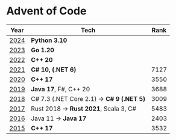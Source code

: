 # Advent of Code

Year | Tech                                    | Rank 
-----|-----------------------------------------|-----
[2024](https://adventofcode.com/2024)| **Python 3.10**                         ||
[2023](https://adventofcode.com/2023)| **Go 1.20**                             ||
[2022](https://adventofcode.com/2022) | **C++ 20**                              ||
[2021](https://adventofcode.com/2021) | **C# 10, (.NET 6)**                     | 7127
[2020](https://adventofcode.com/2020) | **C++ 17**                              | 3550 
[2019](https://adventofcode.com/2019) | **Java 17**, F#, C++ 20                 | 3688
[2018](https://adventofcode.com/2018) | C# 7.3 (.NET Core 2.1) -> **C# 9 (.NET 5)** | 3009
[2017](https://adventofcode.com/2017) | Rust 2018 -> **Rust 2021**, Scala 3, C# | 5483
[2016](https://adventofcode.com/2016) | Java 11 -> **Java 17**                  | 2403 
[2015](https://adventofcode.com/2015) | **C++ 17**                              | 3532
